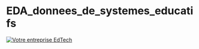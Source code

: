 # EDA_donnees_de_systemes_educatifs

<a href="https://user.oc-static.com/upload/2019/02/23/15509409025066_Capture%20d%E2%80%99e%CC%81cran%202019-02-15%20a%CC%80%2011.59.10.png" class="oc-imageLink oc-imageLink--disabled"><img src="https://user.oc-static.com/upload/2019/02/23/15509409025066_Capture%20d%E2%80%99e%CC%81cran%202019-02-15%20a%CC%80%2011.59.10.png" alt="Votre entreprise EdTech"></a>
